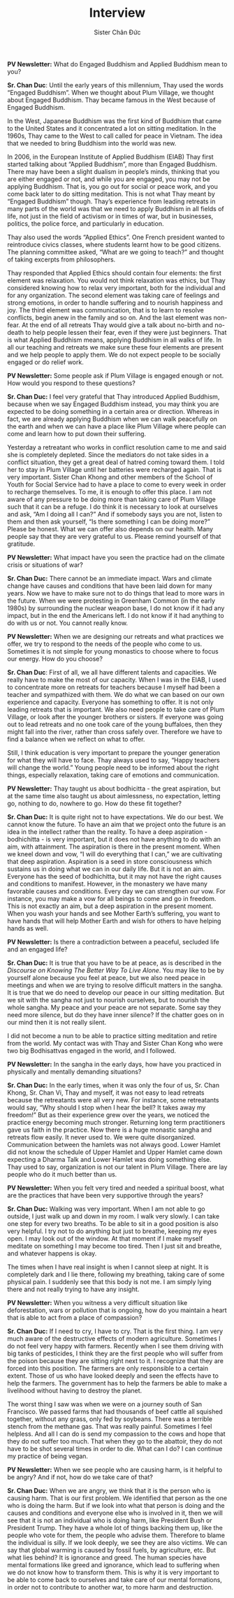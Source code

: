 ﻿---
title: Interview
author: Sister Chân Đức
---

<!-- Interview with Sister Chan Duc, 6.11.2022 -->

**PV Newsletter:** What do Engaged Buddhism and Applied Buddhism mean to you?

**Sr. Chan Duc**: Until the early years of this millennium, Thay used the words “Engaged Buddhism”. When we thought about Plum Village, we thought about Engaged Buddhism. Thay became famous in the West because of Engaged Buddhism.

In the West, Japanese Buddhism was the first kind of Buddhism that came to the United States and it concentrated a lot on sitting meditation. In the 1960s, Thay came to the West to call called for peace in Vietnam. The idea that we needed to bring Buddhism into the world was new.

In 2006, in the European Institute of Applied Buddhism (EIAB) Thay first started talking about “Applied Buddhism”, more than Engaged Buddhism. There may have been a slight dualism in people’s minds, thinking that you are either engaged or not, and while you are engaged, you may not be applying Buddhism. That is, you go out for social or peace work, and you come back later to do sitting meditation. This is not what Thay meant by “Engaged Buddhism” though. Thay’s experience from leading retreats in many parts of the world was that we need to apply Buddhism in all fields of life, not just in the field of activism or in times of war, but in businesses, politics, the police force, and particularly in education.

Thay also used the words “Applied Ethics”. One French president wanted to reintroduce civics classes, where students learnt how to be good citizens. The planning committee asked, “What are we going to teach?” and thought of taking excerpts from philosophers.

Thay responded that Applied Ethics should contain four elements: the first element was relaxation. You would not think relaxation was ethics, but Thay considered knowing how to relax very important, both for the individual and for any organization. The second element was taking care of feelings and strong emotions, in order to handle suffering and to nourish happiness and joy. The third element was communication, that is to learn to resolve conflicts, begin anew in the family and so on. And the last element was non-fear. At the end of all retreats Thay would give a talk about no-birth and no-death to help people lessen their fear, even if they were just beginners. That is what Applied Buddhism means, applying Buddhism in all walks of life. In all our teaching and retreats we make sure these four elements are present and we help people to apply them. We do not expect people to be socially engaged or do relief work.

**PV Newsletter:** Some people ask if Plum Village is engaged enough or not. How would you respond to these questions?

**Sr. Chan Duc:** I feel very grateful that Thay introduced Applied Buddhism, because when we say Engaged Buddhism instead, you may think you are expected to be doing something in a certain area or direction. Whereas in fact, we are already applying Buddhism when we can walk peacefully on the earth and when we can have a place like Plum Village where people can come and learn how to put down their suffering.

Yesterday a retreatant who works in conflict resolution came to me and said she is completely depleted. Since the mediators do not take sides in a conflict situation, they get a great deal of hatred coming toward them. I told her to stay in Plum Village until her batteries were recharged again. That is very important. Sister Chan Khong and other members of the School of Youth for Social Service had to have a place to come to every week in order to recharge themselves. To me, it is enough to offer this place. I am not aware of any pressure to be doing more than taking care of Plum Village such that it can be a refuge. I do think it is necessary to look at ourselves and ask, “Am I doing all I can?” And if somebody says you are not, listen to them and then ask yourself, “Is there something I can be doing more?” Please be honest. What we can offer also depends on our health. Many people say that they are very grateful to us. Please remind yourself of that gratitude.

**PV Newsletter:** What impact have you seen the practice had on the climate crisis or situations of war?

**Sr. Chan Duc:** There cannot be an immediate impact. Wars and climate change have causes and conditions that have been laid down for many years. Now we have to make sure not to do things that lead to more wars in the future. When we were protesting in Greenham Common (in the early 1980s) by surrounding the nuclear weapon base, I do not know if it had any impact, but in the end the Americans left. I do not know if it had anything to do with us or not. You cannot really know.

**PV Newsletter:** When we are designing our retreats and what practices we offer, we try to respond to the needs of the people who come to us. Sometimes it is not simple for young monastics to choose where to focus our energy. How do you choose?

**Sr. Chan Duc**: First of all, we all have different talents and capacities. We really have to make the most of our capacity. When I was in the EIAB, I used to concentrate more on retreats for teachers because I myself had been a teacher and sympathized with them. We do what we can based on our own experience and capacity. Everyone has something to offer. It is not only leading retreats that is important. We also need people to take care of Plum Village, or look after the younger brothers or sisters. If everyone was going out to lead retreats and no one took care of the young buffaloes, then they might fall into the river, rather than cross safely over. Therefore we have to find a balance when we reflect on what to offer.

Still, I think education is very important to prepare the younger generation for what they will have to face. Thay always used to say, “Happy teachers will change the world.” Young people need to be informed about the right things, especially relaxation, taking care of emotions and communication.

**PV Newsletter:** Thay taught us about bodhicitta - the great aspiration, but at the same time also taught us about aimlessness, no expectation, letting go, nothing to do, nowhere to go. How do these fit together?

**Sr. Chan Duc:** It is quite right not to have expectations. We do our best. We cannot know the future. To have an aim that we project onto the future is an idea in the intellect rather than the reality. To have a deep aspiration - bodhichitta - is very important, but it does not have anything to do with an aim, with attainment. The aspiration is there in the present moment. When we kneel down and vow, “I will do everything that I can,” we are cultivating that deep aspiration. Aspiration is a seed in store consciousness which sustains us in doing what we can in our daily life. But it is not an aim. Everyone has the seed of bodhichitta, but it may not have the right causes and conditions to manifest. However, in the monastery we have many favorable causes and conditions. Every day we can strengthen our vow. For instance, you may make a vow for all beings to come and go in freedom. This is not exactly an aim, but a deep aspiration in the present moment. When you wash your hands and see Mother Earth’s suffering, you want to have hands that will help Mother Earth and wish for others to have helping hands as well.

**PV Newsletter:** Is there a contradiction between a peaceful, secluded life and an engaged life?

**Sr. Chan Duc:** It is true that you have to be at peace, as is described in the *Discourse on Knowing The Better Way To Live Alone*. You may like to be by yourself alone because you feel at peace, but we also need peace in meetings and when we are trying to resolve difficult matters in the sangha. It is true that we do need to develop our peace in our sitting meditation. But we sit with the sangha not just to nourish ourselves, but to nourish the whole sangha. My peace and your peace are not separate. Some say they need more silence, but do they have inner silence? If the chatter goes on in our mind then it is not really silent.

I did not become a nun to be able to practice sitting meditation and retire from the world. My contact was with Thay and Sister Chan Kong who were two big Bodhisattvas engaged in the world, and I followed.

**PV Newsletter:** In the sangha in the early days, how have you practiced in physically and mentally demanding situations?

**Sr. Chan Duc:** In the early times, when it was only the four of us, Sr. Chan Khong, Sr. Chan Vi, Thay and myself, it was not easy to lead retreats because the retreatants were all very new. For instance, some retreatants would say, “Why should I stop when I hear the bell? It takes away my freedom!” But as their experience grew over the years, we noticed the practice energy becoming much stronger. Returning long term practitioners gave us faith in the practice. Now there is a huge monastic sangha and retreats flow easily. It never used to. We were quite disorganized. Communication between the hamlets was not always good. Lower Hamlet did not know the schedule of Upper Hamlet and Upper Hamlet came down expecting a Dharma Talk and Lower Hamlet was doing something else. Thay used to say, organization is not our talent in Plum Village. There are lay people who do it much better than us.

**PV Newsletter:** When you felt very tired and needed a spiritual boost, what are the practices that have been very supportive through the years?

**Sr. Chan Duc:** Walking was very important. When I am not able to go outside, I just walk up and down in my room. I walk very slowly. I can take one step for every  two breaths. To be able to sit in a good position is also very helpful. I try not to do anything but just to breathe, keeping my eyes open. I may look out of the window. At that moment if I make myself meditate on something I may become too tired. Then I just sit and breathe, and whatever happens is okay.

The times when I have real insight is when I cannot sleep at night. It is completely dark and I lie there, following my breathing, taking care of some physical pain. I suddenly see that this body is not me. I am simply lying there and not really trying to have any insight.

**PV Newsletter:** When you witness a very difficult situation like deforestation, wars or pollution that is ongoing, how do you maintain a heart that is able to act from a place of compassion?

**Sr. Chan Duc:** If I need to cry, I have to cry. That is the first thing. I am very much aware of the destructive effects of modern agriculture. Sometimes I do not feel very happy with farmers. Recently when I see them driving with big tanks of pesticides, I think they are the first people who will suffer from the poison because they are sitting right next to it. I recognize that they are forced into this position. The farmers are only responsible to a certain extent. Those of us who have looked deeply and seen the effects have to help the farmers. The government has to help the farmers be able to make a livelihood without having to destroy the planet.

The worst thing I saw was when we were on a journey south of San Francisco. We passed farms that had thousands of beef cattle all squished together, without any grass, only fed by soybeans. There was a terrible stench from the methane gas. That was really painful. Sometimes I feel helpless. And all I can do is send my compassion to the cows and hope that they do not suffer too much. That when they go to the abattoir, they do not have to be shot several times in order to die. What can I do? I can continue my practice of being vegan.

**PV Newsletter:** When we see people who are causing harm, is it helpful to be angry? And if not, how do we take care of that?

**Sr. Chan Duc:** When we are angry, we think that it is the person who is causing harm. That is our first problem. We identified that person as the one who is doing the harm. But if we look into what that person is doing and the causes and conditions and everyone else who is involved in it, then we will see that it is not an individual who is doing harm, like President Bush or President Trump. They have a whole lot of things backing them up, like the people who vote for them, the people who advise them. Therefore to blame the individual is silly. If we look deeply, we see they are also victims. We can say that global warming is caused by fossil fuels, by agriculture, etc. But what lies behind? It is ignorance and greed. The human species have mental formations like greed and ignorance, which lead to suffering when we do not know how to transform them. This is why it is very important to be able to come back to ourselves and take care of our mental formations, in order not to contribute to another war, to more harm and destruction.